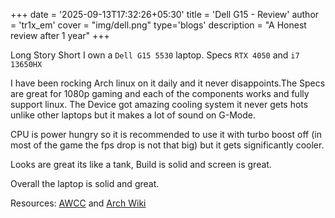 +++
date = '2025-09-13T17:32:26+05:30'
title = 'Dell G15 - Review'
author = 'tr1x_em'
cover = "img/dell.png"
type='blogs'
description = "A Honest review after 1 year"
+++

Long Story Short I own a `Dell G15 5530` laptop. Specs `RTX 4050` and `i7 13650HX`

I have been rocking Arch linux on it daily and it never disappoints.The Specs are great for 1080p gaming and each of the components works and fully support linux.
The Device got amazing cooling system it never gets hots unlike other laptops but it makes a lot of sound on G-Mode.

CPU is power hungry so it is recommended to use it with turbo boost off (in most of the game the fps drop is not that big) but it gets significantly cooler.

Looks are great its like a tank, Build is solid and screen is great.

Overall the laptop is solid and great.

Resources: [AWCC](https://aur.archlinux.org/packages/awcc-git) and [Arch Wiki](https://wiki.archlinux.org/title/Dell_G15_5530)
